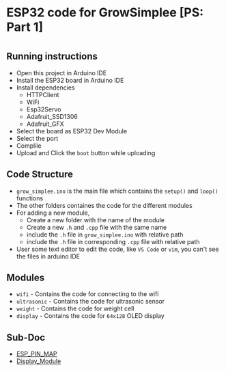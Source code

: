 # ESP32 code for GrowSimplee [PS: Part 1]
# 

## Running instructions
- Open this project in Arduino IDE
- Install the ESP32 board in Arduino IDE
- Install dependencies
    - HTTPClient
    - WiFi
    - Esp32Servo
    - Adafruit_SSD1306
    - Adafruit_GFX
- Select the board as ESP32 Dev Module
- Select the port
- Complile
- Upload and Click the `boot` button while uploading

## Code Structure
- `grow_simplee.ino` is the main file which contains the `setup()` and `loop()` functions
- The other folders containes the code for the different modules
- For adding a new module, 
    - Create a new folder with the name of the module
    - Create a new `.h` and `.cpp` file with the same name
    - include the `.h` file in `grow_simplee.ino` with relative path
    - include the `.h` file in corresponding `.cpp` file with relative path
- User some text editor to edit the code, like `VS Code` or `vim`, you can't see the files in arduino IDE


## Modules
- `wifi` - Contains the code for connecting to the wifi
- `ultrasonic` - Contains the code for ultrasonic sensor
- `weight` - Contains the code for weight cell
- `display` - Contains the code for `64x128` OLED display

## Sub-Doc
- [ESP_PIN_MAP](./PIN_MAP.md)
- [Display_Module](./src/display/mini_doc.md)